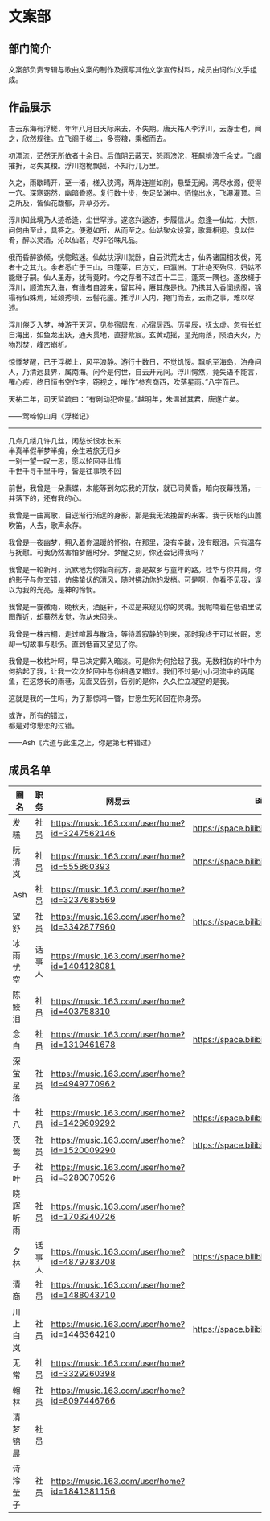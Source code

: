 # 文案部
## 部门简介
文案部负责专辑与歌曲文案的制作及撰写其他文学宣传材料，成员由词作/文手组成。  

## 作品展示
古云东海有浮槎，年年八月自天际来去，不失期。唐天祐人李浮川，云游士也，闻之，欣然规往。立飞阁于槎上，多赍粮，乘槎而去。  

初漂流，茫然无所依者十余日。后值阴云蔽天，怒雨滂沱，狂飙排浪千余丈。飞阁摧折，尽失其粮。浮川抱桅飘摇，不知行几万里。  

久之，雨歇晴开，至一渚，槎入狭湾，两岸连崖如削，悬壁无阙。湾尽水源，便得一穴。深寒窈然，幽暗昏惑。复行数十步，失足坠渊中。恓惶出水，飞瀑灌顶。目之所及，皆仙花馥郁，异草芬芳。  

浮川知此境乃人迹希逢，尘世罕涉。遂恣兴遨游，步履信从。忽逢一仙姑，大惊，问何由至此，具答之。便邀如所，从而至之。仙姑聚众设宴，歌舞相迎。食以佳肴，醉以灵酒，沁以仙茗，尽非俗味凡品。  

俄而昏醉欲倾，恍惚眩迷。仙姑扶浮川就卧，自云洪荒太古，仙界诸国相攻伐，死者十之其九。余者悉亡于三山，曰蓬莱，曰方丈，曰瀛洲。丁壮绝灭殆尽，妇姑不能继子嗣。仙人虽寿，犹有竟时。今之存者不过百十二三，蓬莱一隅也。遂放槎于浮川，顺流东入海，有缘者自渡来，留其种，赓其族是也。乃携其入香闺绣阁，锦榻有仙姝焉，延颈秀项，云髻花靥。推浮川入内，掩门而去，云雨之事，难以尽述。  

浮川倦乏入梦，神游于天河，见参宿居东，心宿居西。历星辰，抚太虚。忽有长虹自海出，如鱼龙出跃，通天贯地，直排紫宸。玄黄动摇，星光雨落，陨洒天火，万物烈焚，峰峦崩析。  

惊悸梦醒，已于浮槎上，风平浪静。游行十数日，不觉饥馁。飘帆至海岛，泊舟问人，乃清远县界，属南海。问今是何世，自云开元间。浮川愕然，竟失语不能言，罹心疾，终日恒书空作字，窃视之，唯作“参东商西，吹落星雨。”八字而已。  

天祐二年，司天监疏曰：“有剧动犯帝星。”越明年，朱温弑其君，唐遂亡矣。  

——莺啼惊山月《浮槎记》  

-----

几点几缕几许几丝，闲愁长恨水长东  
半真半假半梦半痴，余生若旅无归乡  
一别一望一叹一思，愿以轮回寻此情  
千世千寻千里千呼，皆是往事唤不回  

前世，我曾是一朵素蝶，未能等到勿忘我的开放，就已同黄昏，暗向夜幕残落，一并落下的，还有我的心。  

我曾是一曲离歌，目送渐行渐远的身影，那是我无法挽留的来客。我于灰暗的山麓吹笛，人去，歌声永存。  

我曾是一夜幽梦，拥入着你温暖的怀抱，在那里，没有辛酸，没有眼泪，只有温存与抚慰。可我仍然害怕梦醒时分。梦醒之刻，你还会记得我吗？  

我曾是一轮新月，沉默地为你指向前方，那是故乡与童年的路。桂华与你并肩，你的影子与你交错，仿佛蛰伏的清风，随时拂动你的发梢。可是啊，你看不见我，误以为我的光亮，是神的怜悯。  

我曾是一霎微雨，晚秋天，洒庭轩，不过是来窥见你的灵魂。我呢喃着在低语里试图靠近，却蓦然发觉，你从未回头。  

我曾是一株古桐，走过喧嚣与散场，等待着寂静的到来，那时我终于可以长眠，忘却一切故事与悲伤。直到低首又望见了你。  

我曾是一枚枯叶呵，早已决定葬入暗淡。可是你为何拾起了我。无数相仿的叶中为何拾起了我，让我一次次轮回中与你相遇又错过。我们不过是小小河流中的两尾鱼，在这悠长的雨巷，见面又告别，告别的是你，久久伫立凝望的是我。  

这就是我的一生吗，为了那惊鸿一瞥，甘愿生死轮回在你身旁。  

或许，所有的错过，  
都是对你思恋的过错。  

——Ash《六道与此生之上，你是第七种错过》

## 成员名单
| 圈名 | 职务 | 网易云 | Bilibili | 备注 |
| ----- | ----- | ----- | ----- | ----- |
| 发糕 | 社员 | <https://music.163.com/user/home?id=3247562146> | <https://space.bilibili.com/1705155294> ||
| 阮清岚 | 社员 | <https://music.163.com/user/home?id=555860393> | <https://space.bilibili.com/433160066> ||
| Ash | 社员 | <https://music.163.com/user/home?id=3237685569> |||
| 望舒 | 社员 | <https://music.163.com/user/home?id=3342877960> | <https://space.bilibili.com/671689477> ||
| 冰雨忧空 | 话事人 | <https://music.163.com/user/home?id=1404128081> |||
| 陈鲛泪 | 社员 | <https://music.163.com/user/home?id=403758310> |||
| 念白 | 社员 | <https://music.163.com/user/home?id=1319461678> | <https://space.bilibili.com/107745827> ||
| 深萤星落 | 社员 | <https://music.163.com/user/home?id=4949770962> |||
| 十八 | 社员 | <https://music.163.com/user/home?id=1429609292> | <https://space.bilibili.com/319057401> ||
| 夜莺 | 社员 | <https://music.163.com/user/home?id=1520009290> | <https://space.bilibili.com/444380743> ||
| 子叶 | 社员 | <https://music.163.com/user/home?id=3280070526> |||
| 晓辉听雨 | 社员 | <https://music.163.com/user/home?id=1703240726> |||
| 夕林 | 话事人 | <https://music.163.com/user/home?id=4879783708> | <https://space.bilibili.com/1969405833> ||
| 清商 | 社员 | <https://music.163.com/user/home?id=1488043710> |||
| 川上白岚 | 社员 | <https://music.163.com/user/home?id=1446364210> | <https://space.bilibili.com/1849072679> ||
| 无常 | 社员 | <https://music.163.com/user/home?id=3329260398> |||
| 翰林 | 社员 | <https://music.163.com/user/home?id=8097446766> |||
| 清梦锦晨 | 社员 ||||
| 诗泠莹子 | 社员 | <https://music.163.com/user/home?id=1841381156> |||